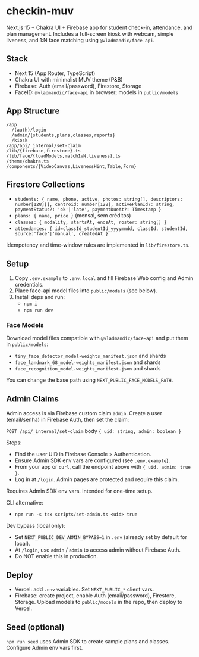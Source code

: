 # checkin-muv

Next.js 15 + Chakra UI + Firebase app for student check-in, attendance, and plan management. Includes a full-screen kiosk with webcam, simple liveness, and 1:N face matching using `@vladmandic/face-api`.

## Stack

- Next 15 (App Router, TypeScript)
- Chakra UI with minimalist MUV theme (P&B)
- Firebase: Auth (email/password), Firestore, Storage
- FaceID: `@vladmandic/face-api` in browser; models in `public/models`

## App Structure

```
/app
  /(auth)/login
  /admin/{students,plans,classes,reports}
  /kiosk
/app/api/_internal/set-claim
/lib/{firebase,firestore}.ts
/lib/face/{loadModels,match1vN,liveness}.ts
/theme/chakra.ts
/components/{VideoCanvas,LivenessHint,Table,Form}
```

## Firestore Collections

- `students: { name, phone, active, photos: string[], descriptors: number[128][], centroid: number[128], activePlanId?: string, paymentStatus?: 'ok'|'late', paymentDueAt?: Timestamp }`
- `plans: { name, price }` (mensal, sem créditos)
- `classes: { modality, startsAt, endsAt, roster: string[] }`
- `attendances: { id=classId_studentId_yyyymmdd, classId, studentId, source:'face'|'manual', createdAt }`

Idempotency and time-window rules are implemented in `lib/firestore.ts`.

## Setup

1. Copy `.env.example` to `.env.local` and fill Firebase Web config and Admin credentials.
2. Place face-api model files into `public/models` (see below).
3. Install deps and run:
   - `npm i`
   - `npm run dev`

### Face Models

Download model files compatible with `@vladmandic/face-api` and put them in `public/models`:

- `tiny_face_detector_model-weights_manifest.json` and shards
- `face_landmark_68_model-weights_manifest.json` and shards
- `face_recognition_model-weights_manifest.json` and shards

You can change the base path using `NEXT_PUBLIC_FACE_MODELS_PATH`.

## Admin Claims

Admin access is via Firebase custom claim `admin`. Create a user (email/senha) in Firebase Auth, then set the claim:

`POST /api/_internal/set-claim` body `{ uid: string, admin: boolean }`

Steps:
- Find the user UID in Firebase Console > Authentication.
- Ensure Admin SDK env vars are configured (see `.env.example`).
- From your app or `curl`, call the endpoint above with `{ uid, admin: true }`.
- Log in at `/login`. Admin pages are protected and require this claim.

Requires Admin SDK env vars. Intended for one-time setup.

CLI alternative:
- `npm run -s tsx scripts/set-admin.ts <uid> true`

Dev bypass (local only):
- Set `NEXT_PUBLIC_DEV_ADMIN_BYPASS=1` in `.env` (already set by default for local).
- At `/login`, use `admin` / `admin` to access admin without Firebase Auth.
- Do NOT enable this in production.

## Deploy

- Vercel: add `.env` variables. Set `NEXT_PUBLIC_*` client vars.
- Firebase: create project, enable Auth (email/password), Firestore, Storage. Upload models to `public/models` in the repo, then deploy to Vercel.

## Seed (optional)

`npm run seed` uses Admin SDK to create sample plans and classes. Configure Admin env vars first.
